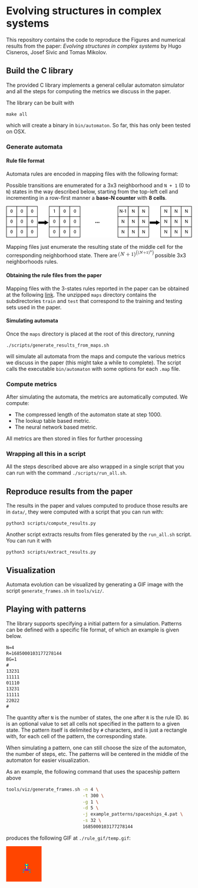 # Evolving structures in complex systems

This repository contains the code to reproduce the Figures and numerical results
from the paper: _Evolving structures in complex systems_ by Hugo Cisneros, Josef
Sivic and Tomas Mikolov.

## Build the C library

The provided C library implements a general cellular automaton simulator and all
the steps for computing the metrics we discuss in the paper.

The library can be built with
```
make all
```

which will create a binary in `bin/automaton`. So far, this has only been tested
on OSX.

### Generate automata

#### Rule file format

Automata rules are encoded in mapping files with the following format: 

Possible transitions are enumerated for a 3x3 neighborhood and `N + 1` (0 to
`N`) states in the way described below, starting from the top-left cell and
incrementing in a row-first manner a __base-N counter__ with __8 cells__.

![Incrementing](./figures/increment.png)

Mapping files just enumerate the resulting state of the middle cell for the
corresponding neighborhood state. There are <img
src="figures/eq1.png" height=20px> possible 3x3 neighborhoods rules.

#### Obtaining the rule files from the paper

Mapping files with the 3-states rules reported in the paper can be obtained at
the following
[link](https://drive.google.com/uc?id=1fymRRN-Yeig560CkXrLTfpl879YLP_UF&export=download).
The unzipped `maps` directory contains the subdirectories `train` and `test`
that correspond to the training and testing sets used in the paper.

#### Simulating automata

Once the `maps` directory is placed at the root of this directory, running 

```
./scripts/generate_results_from_maps.sh
```

will simulate all automata from the maps and compute the various metrics we
discuss in the paper (this might take a while to complete). The script calls the
executable `bin/automaton` with some options for each `.map` file.

### Compute metrics

After simulating the automata, the metrics are automatically computed. We
compute:

- The compressed length of the automaton state at step 1000.
- The lookup table based metric.
- The neural network based metric.

All metrics are then stored in files for further processing

### Wrapping all this in a script

All the steps described above are also wrapped in a single script that you can
run with the command `./scripts/run_all.sh`.

## Reproduce results from the paper

The results in the paper and values computed to produce those results are in
`data/`, they were computed with a script that you can run with:

```
python3 scripts/compute_results.py
```

Another script extracts results from files generated by the `run_all.sh` script.
You can run it with 
```
python3 scripts/extract_results.py
```


## Visualization

Automata evolution can be visualized by generating a GIF image with the script
`generate_frames.sh` in `tools/viz/`.

## Playing with patterns

The library supports specifying a initial pattern for a simulation. Patterns can
be defined with a specific file format, of which an example is given below.

```
N=4
R=1685000103177278144
BG=1
#
13231
11111
01110
13231
11111
22022
#
```

The quantity after `N` is the number of states, the one after `R` is the rule
ID. `BG` is an optional value to set all cells not specified in the pattern to a
given state. The pattern itself is delimited by `#` characters, and is just a
rectangle with, for each cell of the pattern, the corresponding state.

When simulating a pattern, one can still choose the size of the automaton, the
number of steps, etc. The patterns will be centered in the middle of the
automaton for easier visualization.

As an example, the following command that uses the spaceship pattern above
```bash
tools/viz/generate_frames.sh -n 4 \
                             -t 300 \
                             -g 1 \
                             -d 5 \
                             -j example_patterns/spaceships_4.pat \
                             -s 32 \
                             1685000103177278144
```
produces the following GIF at `./rule_gif/temp.gif`:

![Spaceship](figures/ex_spaceship.gif)
